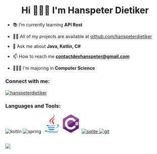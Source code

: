 <h1 align="center">Hi 🙋🏼‍♂️ I'm Hanspeter Dietiker</h1>

- 📚 I’m currently learning **API Rest**

- 👨‍💻 All of my projects are available at [github.com/hanspeterdietiker](github.com/hanspeterdietiker)

- 💬 Ask me about **Java, Kotlin, C#**

- 📫 How to reach me **contactdevhanspeter@gmail.com**
  
- 👨🏼‍🎓 I'm majoring in **Computer Science**

<h3 align="left">Connect with me:</h3>
<p align="left">
<a href="https://linkedin.com/in/hanspeterdietiker" target="blank"><img align="center" src="https://raw.githubusercontent.com/rahuldkjain/github-profile-readme-generator/master/src/images/icons/Social/linked-in-alt.svg" alt="hanspeterdietiker" height="30" width="40" /></a>
</p>

<h3 align="left">Languages and Tools:</h3>
<p align="left"> <img src="https://www.svgrepo.com/show/353980/kotlin.svg" alt="kotlin" width="60" height="60"/>  <img src="https://cdn.jsdelivr.net/gh/devicons/devicon@latest/icons/spring/spring-original.svg" alt="spring" width="60" height="60"/> <img src="https://raw.githubusercontent.com/devicons/devicon/master/icons/java/java-original.svg" alt="java" width="60" height="60"/><img src="https://raw.githubusercontent.com/devicons/devicon/master/icons/csharp/csharp-original.svg" alt="csharp" width="60" height="60"/> <a href="https://git-scm.com/" target="_blank" rel="noreferrer"> <img src="https://cdn.jsdelivr.net/gh/devicons/devicon@latest/icons/sqlite/sqlite-original-wordmark.svg" alt="sqlite" width="60" height="60 /> <img src="https://www.svgrepo.com/show/303229/microsoft-sql-server-logo.svg" alt="mssql" width="60" height="60"/> <img src="https://www.vectorlogo.zone/logos/git-scm/git-scm-icon.svg" alt="git" width="60" height="60"/> 

##

<div>
<img  height="200em" src="https://github-readme-stats.vercel.app/api/top-langs/?username=hanspeterdietiker&layout=compact&langs_count=16&theme=darcula"/>
</div>


